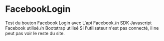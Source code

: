 # FacebookLogin
Test du bouton Facebook Login avec L'api Facebook./n
SDK Javascript Facebook utilisé./n
Bootstrap utilisé
Si l'utilisateur n'est pas connecté, il ne peut pas voir le reste du site.

